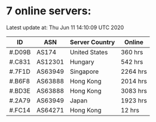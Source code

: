 # 7 online servers:

Latest update at: Thu Jun 11 14:10:09 UTC 2020

| ID | ASN | Server Country | Online |
| -- | --- | -------------- | ------ |
| #.D09B | AS174 | United States | 360 hrs |
| #.C831 | AS12301 | Hungary | 542 hrs |
| #.7F1D | AS63949 | Singapore | 2264 hrs |
| #.B6F8 | AS63888 | Hong Kong | 2014 hrs |
| #.BD3E | AS63888 | Hong Kong | 3083 hrs |
| #.2A79 | AS63949 | Japan | 1923 hrs |
| #.FC14 | AS64271 | Hong Kong | 12 hrs |

